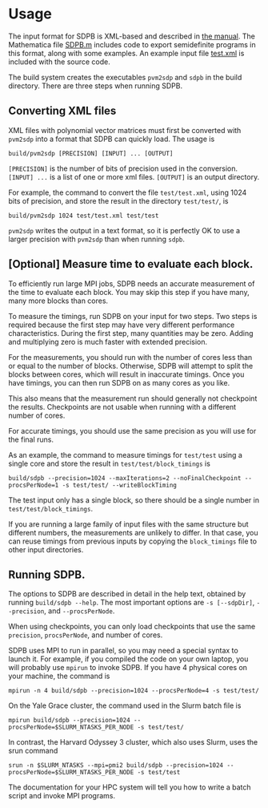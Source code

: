 # Usage

The input format for SDPB is XML-based and described in
[the manual](SDPB-Manual.pdf).
The Mathematica file [SDPB.m](../mathematica/SDPB.m) includes code to export semidefinite
programs in this format, along with some examples. An example input
file [test.xml](../test/test.xml) is included with the source code.

The build system creates the executables `pvm2sdp` and `sdpb` in the
build directory.  There are three steps when running SDPB.

## Converting XML files

XML files with polynomial vector matrices must first be converted with
`pvm2sdp` into a format that SDPB can quickly load.  The usage is

    build/pvm2sdp [PRECISION] [INPUT] ... [OUTPUT]

`[PRECISION]` is the number of bits of precision used in the
conversion.  `[INPUT] ...` is a list of one or more xml
files. `[OUTPUT]` is an output directory.

For example, the command to convert the file `test/test.xml`, using
1024 bits of precision, and store the result in the directory
`test/test/`, is

    build/pvm2sdp 1024 test/test.xml test/test
  
`pvm2sdp` writes the output in a text format, so it is perfectly OK to
use a larger precision with `pvm2sdp` than when running `sdpb`.

## [Optional] Measure time to evaluate each block.

To efficiently run large MPI jobs, SDPB needs an accurate measurement
of the time to evaluate each block.  You may skip this step if you
have many, many more blocks than cores.

To measure the timings, run SDPB on your input for two steps.  Two
steps is required because the first step may have very different
performance characteristics.  During the first step, many quantities
may be zero.  Adding and multiplying zero is much faster with extended
precision.

For the measurements, you should run with the number of cores less
than or equal to the number of blocks.  Otherwise, SDPB will attempt
to split the blocks between cores, which will result in inaccurate
timings.  Once you have timings, you can then run SDPB on as many
cores as you like.

This also means that the measurement run should generally not
checkpoint the results.  Checkpoints are not usable when running
with a different number of cores.

For accurate timings, you should use the same precision as you will
use for the final runs.

As an example, the command to measure timings for `test/test` using a
single core and store the result in `test/test/block_timings` is

    build/sdpb --precision=1024 --maxIterations=2 --noFinalCheckpoint --procsPerNode=1 -s test/test/ --writeBlockTiming

The test input only has a single block, so there should be a single number
in `test/test/block_timings`.

If you are running a large family of input files with the same
structure but different numbers, the measurements are unlikely to
differ.  In that case, you can reuse timings from previous inputs by
copying the `block_timings` file to other input directories.

## Running SDPB.

The options to SDPB are described in detail in the help text, obtained
by running `build/sdpb --help`.  The most important options are `-s [--sdpDir]`,
`--precision`, and `--procsPerNode`.

When using checkpoints, you can only load checkpoints that use the
same `precision`, `procsPerNode`, and number of cores.

SDPB uses MPI to run in parallel, so you may need a special syntax to
launch it.  For example, if you compiled the code on your own laptop,
you will probably use `mpirun` to invoke SDPB.  If you have 4 physical
cores on your machine, the command is

    mpirun -n 4 build/sdpb --precision=1024 --procsPerNode=4 -s test/test/

On the Yale Grace cluster, the command used in the Slurm batch file is

    mpirun build/sdpb --precision=1024 --procsPerNode=$SLURM_NTASKS_PER_NODE -s test/test/

In contrast, the Harvard Odyssey 3 cluster, which also uses Slurm,
uses the srun command

    srun -n $SLURM_NTASKS --mpi=pmi2 build/sdpb --precision=1024 --procsPerNode=$SLURM_NTASKS_PER_NODE -s test/test

The documentation for your HPC system will tell you how to write a
batch script and invoke MPI programs.

